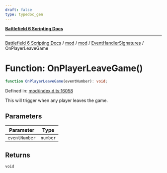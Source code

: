 ```yaml
---
draft: false
type: typedoc_gen
---
```


[**Battlefield 6 Scripting Docs**](../../../../_index.md)

***

[Battlefield 6 Scripting Docs](../../../../_index.md) / [mod](../../../_index.md) / [mod](../../_index.md) / [EventHandlerSignatures](../_index.md) / OnPlayerLeaveGame

# Function: OnPlayerLeaveGame()

```ts
function OnPlayerLeaveGame(eventNumber): void;
```

Defined in: [mod/index.d.ts:16058](https://github.com/battlefield-portal-community/portal-docs/blob/ff09b2690670f74de7e97198022e5a97ff1161ff/generators/santiago/mod/index.d.ts#L16058)

This will trigger when any player leaves the game.

## Parameters

| Parameter | Type |
| ------ | ------ |
| `eventNumber` | `number` |

## Returns

`void`
